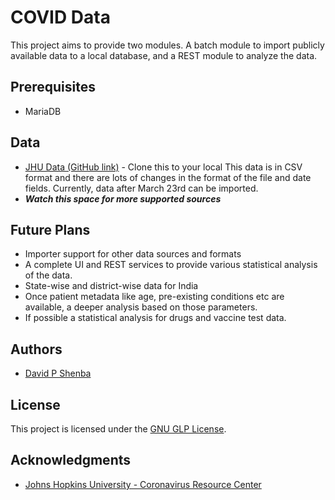 # COVID Data

This project aims to provide two modules. A batch module to import publicly available data to a local database, and a REST module to analyze the data.

## Prerequisites

* MariaDB

## Data

* [JHU Data (GitHub link)](https://github.com/CSSEGISandData/COVID-19/tree/master/csse_covid_19_data) - Clone this to your local
This data is in CSV format and there are lots of changes in the format of the file and date fields. Currently, data after March 23rd can be imported.
* **_Watch this space for more supported sources_**

## Future Plans

* Importer support for other data sources and formats
* A complete UI and REST services to provide various statistical analysis of the data.
* State-wise and district-wise data for India
* Once patient metadata like age, pre-existing conditions etc are available, a deeper analysis based on those parameters.
* If possible a statistical analysis for drugs and vaccine test data.

## Authors

* [David P Shenba](https://github.com/davidshenba)

## License

This project is licensed under the [GNU GLP License](https://www.gnu.org/licenses/gpl-3.0.en.html).

## Acknowledgments

* [Johns Hopkins University - Coronavirus Resource Center](https://coronavirus.jhu.edu/)

